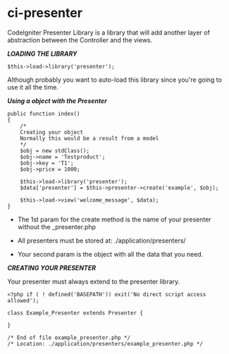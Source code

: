 ci-presenter
============

CodeIgniter Presenter Library is a library that will add another layer of abstraction between the Controller and the views.

***LOADING THE LIBRARY***

`$this->load->library('presenter');`

Although probably you want to auto-load this library since you're going to use it all the time.

***Using a object with the Presenter***

	public function index()
	{	
		/*
		Creating your object
		Normally this would be a result from a model
		*/
		$obj = new stdClass();
		$obj->name = 'Testproduct';
		$obj->key = 'T1';
		$obj->price = 1000;

		$this->load->library('presenter');
		$data['presenter'] = $this->presenter->create('example', $obj);

		$this->load->view('welcome_message', $data);
	}

- The 1st param for the create method is the name of your presenter without the _presenter.php

- All presenters must be stored at: ./application/presenters/

- Your second param is the object with all the data that you need.


***CREATING YOUR PRESENTER*** 

Your presenter must always extend to the presenter library.


	<?php if ( ! defined('BASEPATH')) exit('No direct script access allowed');
	
	class Example_Presenter extends Presenter {

	}
	
	/* End of file example_presenter.php */
	/* Location: ./application/presenters/example_presenter.php */
	